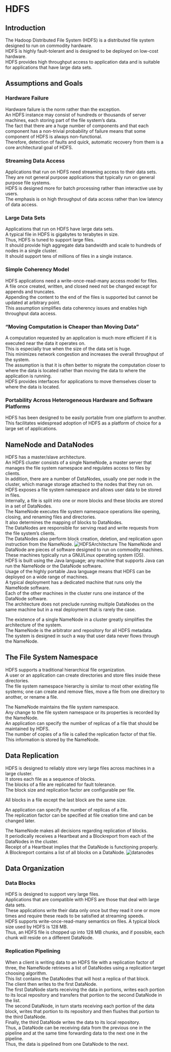 # HDFS
## Introduction
The Hadoop Distributed File System (HDFS) is a distributed file system designed to run on commodity hardware.  
HDFS is highly fault-tolerant and is designed to be deployed on low-cost hardware.  
HDFS provides high throughput access to application data and is suitable for applications that have large data sets.

## Assumptions and Goals
### Hardware Failure
Hardware failure is the norm rather than the exception.  
An HDFS instance may consist of hundreds or thousands of server machines, each storing part of the file system’s data.  
The fact that there are a huge number of components and that each component has a non-trivial probability of failure means that some component of HDFS is always non-functional.  
Therefore, detection of faults and quick, automatic recovery from them is a core architectural goal of HDFS.
### Streaming Data Access
Applications that run on HDFS need streaming access to their data sets.  
They are not general purpose applications that typically run on general purpose file systems.  
HDFS is designed more for batch processing rather than interactive use by users.  
The emphasis is on high throughput of data access rather than low latency of data access.

### Large Data Sets
Applications that run on HDFS have large data sets.  
A typical file in HDFS is gigabytes to terabytes in size.  
Thus, HDFS is tuned to support large files.  
It should provide high aggregate data bandwidth and scale to hundreds of nodes in a single cluster.  
It should support tens of millions of files in a single instance.
### Simple Coherency Model
HDFS applications need a write-once-read-many access model for files.  
A file once created, written, and closed need not be changed except for appends and truncates.  
Appending the content to the end of the files is supported but cannot be updated at arbitrary point.  
This assumption simplifies data coherency issues and enables high throughput data access.
### “Moving Computation is Cheaper than Moving Data”
A computation requested by an application is much more efficient if it is executed near the data it operates on.  
This is especially true when the size of the data set is huge.  
This minimizes network congestion and increases the overall throughput of the system.  
The assumption is that it is often better to migrate the computation closer to where the data is located rather than moving the data to where the application is running.  
HDFS provides interfaces for applications to move themselves closer to where the data is located.
### Portability Across Heterogeneous Hardware and Software Platforms
HDFS has been designed to be easily portable from one platform to another.  
This facilitates widespread adoption of HDFS as a platform of choice for a large set of applications.
## NameNode and DataNodes
HDFS has a master/slave architecture.  
An HDFS cluster consists of a single NameNode, a master server that manages the file system namespace and regulates access to files by clients.  
In addition, there are a number of DataNodes, usually one per node in the cluster, which manage storage attached to the nodes that they run on.  
HDFS exposes a file system namespace and allows user data to be stored in files.  
Internally, a file is split into one or more blocks and these blocks are stored in a set of DataNodes.  
The NameNode executes file system namespace operations like opening, closing, and renaming files and directories.  
It also determines the mapping of blocks to DataNodes.  
The DataNodes are responsible for serving read and write requests from the file system’s clients.  
The DataNodes also perform block creation, deletion, and replication upon instruction from the NameNode.
![HDFSArchitecture](picture/HDFSArchitecture.jpg)
The NameNode and DataNode are pieces of software designed to run on commodity machines.  
These machines typically run a GNU/Linux operating system (OS).  
HDFS is built using the Java language; any machine that supports Java can run the NameNode or the DataNode software.  
Usage of the highly portable Java language means that HDFS can be deployed on a wide range of machines.  
A typical deployment has a dedicated machine that runs only the NameNode software.  
Each of the other machines in the cluster runs one instance of the DataNode software.  
The architecture does not preclude running multiple DataNodes on the same machine but in a real deployment that is rarely the case.  

The existence of a single NameNode in a cluster greatly simplifies the architecture of the system.  
The NameNode is the arbitrator and repository for all HDFS metadata.  
The system is designed in such a way that user data never flows through the NameNode.

## The File System Namespace
HDFS supports a traditional hierarchical file organization.  
A user or an application can create directories and store files inside these directories.  
The file system namespace hierarchy is similar to most other existing file systems; one can create and remove files, move a file from one directory to another, or rename a file.  

The NameNode maintains the file system namespace.  
Any change to the file system namespace or its properties is recorded by the NameNode.  
An application can specify the number of replicas of a file that should be maintained by HDFS.  
The number of copies of a file is called the replication factor of that file.  
This information is stored by the NameNode.
## Data Replication
HDFS is designed to reliably store very large files across machines in a large cluster.  
It stores each file as a sequence of blocks.  
The blocks of a file are replicated for fault tolerance.  
The block size and replication factor are configurable per file.

All blocks in a file except the last block are the same size.

An application can specify the number of replicas of a file.  
The replication factor can be specified at file creation time and can be changed later.  

The NameNode makes all decisions regarding replication of blocks.  
It periodically receives a Heartbeat and a Blockreport from each of the DataNodes in the cluster.  
Receipt of a Heartbeat implies that the DataNode is functioning properly.  
A Blockreport contains a list of all blocks on a DataNode.
![datanodes](picture/datanodes.jpg)

## Data Organization
### Data Blocks
HDFS is designed to support very large files.  
Applications that are compatible with HDFS are those that deal with large data sets.  
These applications write their data only once but they read it one or more times and require these reads to be satisfied at streaming speeds.  
HDFS supports write-once-read-many semantics on files. A typical block size used by HDFS is 128 MB.  
Thus, an HDFS file is chopped up into 128 MB chunks, and if possible, each chunk will reside on a different DataNode.
### Replication Pipelining
When a client is writing data to an HDFS file with a replication factor of three, the NameNode retrieves a list of DataNodes using a replication target choosing algorithm.  
This list contains the DataNodes that will host a replica of that block.  
The client then writes to the first DataNode.  
The first DataNode starts receiving the data in portions, writes each portion to its local repository and transfers that portion to the second DataNode in the list.  
The second DataNode, in turn starts receiving each portion of the data block, writes that portion to its repository and then flushes that portion to the third DataNode.  
Finally, the third DataNode writes the data to its local repository.  
Thus, a DataNode can be receiving data from the previous one in the pipeline and at the same time forwarding data to the next one in the pipeline.  
Thus, the data is pipelined from one DataNode to the next.





